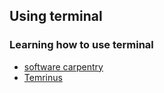 ## Using terminal

### Learning how to use terminal 
* [software carpentry](https://opsis.eci.ox.ac.uk/swc-shell-novice/instructor/index.html)
* [Temrinus](https://web.mit.edu/mprat/Public/web/Terminus/Web/main.html)